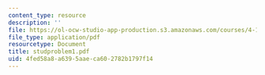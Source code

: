 ```yaml
---
content_type: resource
description: ''
file: https://ol-ocw-studio-app-production.s3.amazonaws.com/courses/4-123-architectural-design-level-i-perceptions-and-processes-fall-2003/4fed58a8a6395aaeca602782b1797f14_studproblem1.pdf
file_type: application/pdf
resourcetype: Document
title: studproblem1.pdf
uid: 4fed58a8-a639-5aae-ca60-2782b1797f14
---
```

